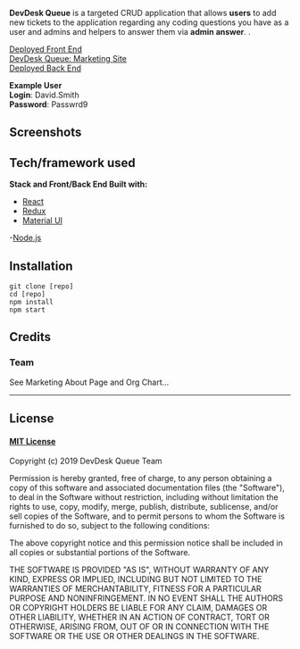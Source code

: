 **DevDesk Queue** is a targeted CRUD application that allows **users** to add new tickets to the application regarding any coding questions you have as a user and admins and helpers to answer them via **admin answer**. .

[Deployed Front End](https://clever-lamarr-286d79.netlify.com)
<br />
[DevDesk Queue: Marketing Site](https://flamboyant-noyce-8e4b0e.netlify.com/)
<br />
[Deployed Back End](http://devdesk-queue.surge.sh/)

**Example User**
<br />
**Login**: David.Smith
<br />
**Password**: Passwrd9

## Screenshots

## Tech/framework used

<b>Stack and Front/Back End Built with:</b>

- [React](https://reactjs.org/)
- [Redux](https://redux.js.org/)
- [Material UI](https://material-ui.com)

-[Node.js](https://nodejs.org/en/)

## Installation

```
git clone [repo]
cd [repo]
npm install
npm start
```

## Credits

### Team
See Marketing About Page and Org Chart...

---

## License

#### [MIT License](https://choosealicense.com/licenses/mit/)

Copyright (c) 2019 DevDesk Queue Team

Permission is hereby granted, free of charge, to any person obtaining a copy
of this software and associated documentation files (the "Software"), to deal
in the Software without restriction, including without limitation the rights
to use, copy, modify, merge, publish, distribute, sublicense, and/or sell
copies of the Software, and to permit persons to whom the Software is
furnished to do so, subject to the following conditions:

The above copyright notice and this permission notice shall be included in all
copies or substantial portions of the Software.

THE SOFTWARE IS PROVIDED "AS IS", WITHOUT WARRANTY OF ANY KIND, EXPRESS OR
IMPLIED, INCLUDING BUT NOT LIMITED TO THE WARRANTIES OF MERCHANTABILITY,
FITNESS FOR A PARTICULAR PURPOSE AND NONINFRINGEMENT. IN NO EVENT SHALL THE
AUTHORS OR COPYRIGHT HOLDERS BE LIABLE FOR ANY CLAIM, DAMAGES OR OTHER
LIABILITY, WHETHER IN AN ACTION OF CONTRACT, TORT OR OTHERWISE, ARISING FROM,
OUT OF OR IN CONNECTION WITH THE SOFTWARE OR THE USE OR OTHER DEALINGS IN THE
SOFTWARE.
